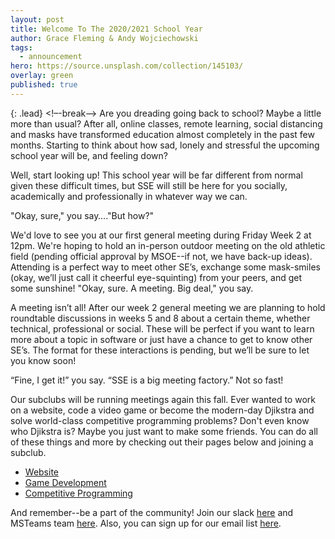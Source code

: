 ```yaml
---
layout: post
title: Welcome To The 2020/2021 School Year
author: Grace Fleming & Andy Wojciechowski
tags:
  - announcement
hero: https://source.unsplash.com/collection/145103/
overlay: green
published: true
---
```

{: .lead}
<!–-break-–>
Are you dreading going back to school? Maybe a little more than usual? After all, online classes, remote learning, social distancing and masks have transformed education almost completely in the past few months. Starting to think about how sad, lonely and stressful the upcoming school year will be, and feeling down?

Well, start looking up! This school year will be far different from normal given these difficult times, but SSE will still be here for you socially, academically and professionally in whatever way we can.

"Okay, sure," you say…."But how?"

We'd love to see you at our first general meeting during Friday Week 2 at 12pm. We're hoping to hold an in-person outdoor meeting on the old athletic field (pending official approval by MSOE--if not, we have back-up ideas). Attending is a perfect way to meet other SE’s, exchange some mask-smiles (okay, we’ll just call it cheerful eye-squinting) from your peers, and get some sunshine!
"Okay, sure. A meeting. Big deal," you say.

A meeting isn’t all! After our week 2 general meeting we are planning to hold roundtable discussions in weeks 5 and 8 about a certain theme, whether technical, professional or social. These will be perfect if you want to learn more about a topic in software or just have a chance to get to know other SE’s. The format for these interactions is pending, but we’ll be sure to let you know soon!

“Fine, I get it!” you say. “SSE is a big meeting factory.” Not so fast!

Our subclubs will be running meetings again this fall. Ever wanted to work on a website, code a video game or become the modern-day Djikstra and solve world-class competitive programming problems? Don't even know who Djikstra is? Maybe you just want to make some friends. You can do all of these things and more by checking out their pages below and joining a subclub.

- [Website](/subclubs/website)
- [Game Development](/subclubs/gamedev)
- [Competitive Programming](/subclubs/competitiveprogramming)

And remember--be a part of the community! Join our slack [here](https://msoe-sse.slack.com) and MSTeams team [here](https://teams.microsoft.com/l/team/19%3a038fecd33eb040aabd4821df0fabf907%40thread.tacv2/conversations?groupId=841726d7-4db7-4143-8526-c837d6998beb&tenantId=4046ceac-fdd3-46c9-ac80-b7c4a49bab70). Also, you can sign up for our email list [here](https://mailchi.mp/b862fad03b69/sse-newsletter). 
